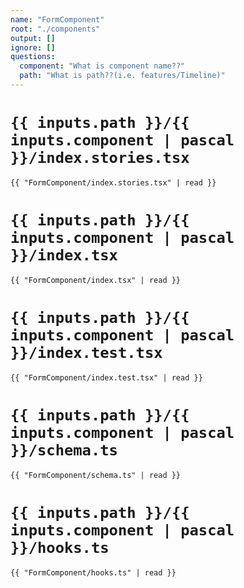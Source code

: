 ```yaml
---
name: "FormComponent"
root: "./components"
output: []
ignore: []
questions:
  component: "What is component name??"
  path: "What is path??(i.e. features/Timeline)"
---
```


# `{{ inputs.path }}/{{ inputs.component | pascal }}/index.stories.tsx`

```tsx
{{ "FormComponent/index.stories.tsx" | read }}
```

# `{{ inputs.path }}/{{ inputs.component | pascal }}/index.tsx`

```tsx
{{ "FormComponent/index.tsx" | read }}
```

# `{{ inputs.path }}/{{ inputs.component | pascal }}/index.test.tsx`

```tsx
{{ "FormComponent/index.test.tsx" | read }}
```

# `{{ inputs.path }}/{{ inputs.component | pascal }}/schema.ts`

```tsx
{{ "FormComponent/schema.ts" | read }}
```

# `{{ inputs.path }}/{{ inputs.component | pascal }}/hooks.ts`

```tsx
{{ "FormComponent/hooks.ts" | read }}
```
